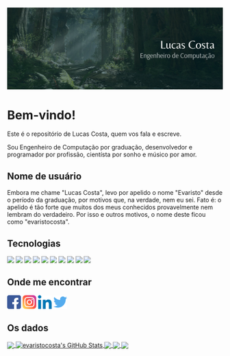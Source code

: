 ![Header](assinatura.png "Header")


# Bem-vindo!

Este é o repositório de Lucas Costa, quem vos fala e escreve.

Sou Engenheiro de Computação por graduação, desenvolvedor e programador por profissão, cientísta por sonho e músico por amor.

## Nome de usuário

Embora me chame "Lucas Costa", levo por apelido o nome "Evaristo" desde o período da graduação, por motivos que, na verdade, nem eu sei. Fato é: o apelido é tão forte que muitos dos meus conhecidos provavelmente nem lembram do verdadeiro. Por isso e outros motivos, o nome deste ficou como "evaristocosta".

## Tecnologias

![](https://img.shields.io/badge/OS-Debian-informational?style=flat&logo=debian&logoColor=white&color=082C32)
![](https://img.shields.io/badge/Editor-VSCode-informational?style=flat&logo=visual-studio-code&logoColor=white&color=082C32)
![](https://img.shields.io/badge/Code-JavaScript-informational?style=flat&logo=javascript&logoColor=white&color=082C32)
![](https://img.shields.io/badge/Code-Flutter-informational?style=flat&logo=flutter&logoColor=white&color=082C32)
![](https://img.shields.io/badge/Code-Python-informational?style=flat&logo=python&logoColor=white&color=082C32)
![](https://img.shields.io/badge/Shell-Bash-informational?style=flat&logo=gnu-bash&logoColor=white&color=082C32)
![](https://img.shields.io/badge/Tools-MongoDB-informational?style=flat&logo=mongodb&logoColor=white&color=082C32)
![](https://img.shields.io/badge/Tools-MySQL-informational?style=flat&logo=mysql&logoColor=white&color=082C32)
![](https://img.shields.io/badge/Cloud-Digital_Ocean-informational?style=flat&logo=digitalocean&logoColor=white&color=082C32)
![](https://img.shields.io/badge/Cloud-AWS-informational?style=flat&logo=amazon-aws&logoColor=white&color=082C32)


## Onde me encontrar

[![feito por Pixel Perfect](003-facebook.png)](https://www.facebook.com/lucascosta74)
[![feito por Pixel Perfect](001-instagram.png)](https://www.instagram.com/lucas.costa74/)
[![feito por Pixel Perfect](002-linkedin.png)](https://www.linkedin.com/in/lucas-costa-6ab844117/)
[![feito por Pixel Perfect](004-twitter.png)](https://twitter.com/luccosta74)


## Os dados

<a href="https://github.com/evaristocosta/evaristocosta">
  <img align="center" src="https://github-readme-stats.vercel.app/api/top-langs/?username=evaristocosta&layout=compact&hide=shell,makefile&langs_count=8&title_color=082C32" />
</a>
<a href="https://github.com/evaristocosta/evaristocosta">
  <img align="center" src="https://github-readme-stats.vercel.app/api?username=evaristocosta&show_icons=true&line_height=27&count_private=true&title_color=082C32&include_all_commits=true" alt="evaristocosta's GitHub Stats" />
</a>

<a href="https://github.com/evaristocosta/evaristocosta">
  <img align="center" src="https://github-readme-stats.vercel.app/api/wakatime?username=evaristocosta&layout=compact&title_color=082C32" />
</a>

<a href="https://github.com/evaristocosta/pesquisadorDeHinos">
  <img align="center" src="https://github-readme-stats.vercel.app/api/pin/?username=evaristocosta&repo=pesquisadorDeHinos&title_color=082C32" />
</a>


<a href="https://github.com/evaristocosta/harmonizadorAutomaticoMusical">
  <img align="center" src="https://github-readme-stats.vercel.app/api/pin/?username=evaristocosta&repo=harmonizadorAutomaticoMusical&title_color=082C32" />
</a>   